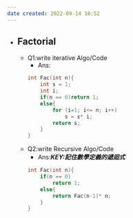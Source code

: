 ```yaml
---
date created: 2022-09-14 10:52
---
```


- ## Factorial
  - Q1:write iterative Algo/Code
    - Ans:
    ```C
    int Fac(int n){
    	int s = 1;
    	int i;
    	if(n == 0)return 1;
    	else{
    		for (i=1; i<= n; i++)
    			s = s* i;
    		return s;
    	}
    }
    ```
  - Q2:write Recursive Algo/Code
    - Ans:_**KEY:記住數學定義的遞迴式**_
    ```C
    int Fac(int n){
    	if(n == 0)
    		return 1;
    	else{
    		return Fac(n-1)* n;
    	}
    }
    ```

